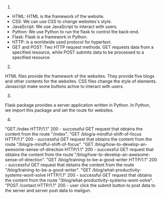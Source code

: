 1.
* HTML: HTML is the framework of the website.
* CSS: We can use CSS to change websites's style.
* JavaScript: We use JavaScript to interact with users.
* Python: We use Python to run the flask to control the back-end.
* Flask: Flask is a framework in Python.
* HTTP: is a worldwide used protocol for hypertext.
* GET and POST: Two HTTP request methods. GET requests data from a specified resource, while POST submits data to be processed to a specified resource. 
2.
HTML files provide the framework of the websites. They provide five blogs and other contents for the websites. CSS files change the style of elements. Javascript make some buttons active to interact with users.

3.
Flask package provides a server application written in Python. In Python, we import this package and set the route for websites.

4.
"GET /index HTTP/1.1" 200 - successful GET request that obtains the content from the route "/index".
"GET /blog/a-mindful-shift-of-focus HTTP/1.1" 200 - successful GET request that obtains the content from the route "/blog/a-mindful-shift-of-focus".
"GET /blog/how-to-develop-an-awesome-sense-of-direction HTTP/1.1" 200 - successful GET request that obtains the content from the route "/blog/how-to-develop-an-awesome-sense-of-direction".
"GET /blog/training-to-be-a-good-writer HTTP/1.1" 200 - successful GET request that obtains the content from the route "/blog/training-to-be-a-good-writer".
"GET /blog/what-productivity-systems-wont-solve HTTP/1.1" 200 - successful GET request that obtains the content from the route "/blog/what-productivity-systems-wont-solve".
"POST /contact HTTP/1.1" 200 - user click the submit button to post data to the server and server post data to mailgun.